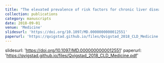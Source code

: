 ```yaml
---
title: "The elevated prevalence of risk factors for chronic liver disease among ageing people with hemophilia and implications for treatment"
collection: publications
category: manuscripts
date: 2018-09-01
venue: 'Medicine'
slidesurl: 'https://doi.org/10.1097/MD.0000000000012551'
paperurl: 'https://qvigstad.github.io/files/Qvigstad_2018_CLD_Medicine.pdf'
---
```

slidesurl: 'https://doi.org/10.1097/MD.0000000000012551'
paperurl: 'https://qvigstad.github.io/files/Qvigstad_2018_CLD_Medicine.pdf'
